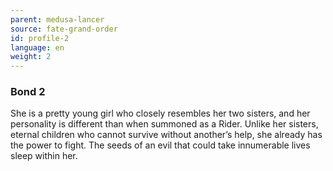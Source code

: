 ```yaml
---
parent: medusa-lancer
source: fate-grand-order
id: profile-2
language: en
weight: 2
---
```


### Bond 2

She is a pretty young girl who closely resembles her two sisters, and her personality is different than when summoned as a Rider.
Unlike her sisters, eternal children who cannot survive without another’s help, she already has the power to fight. The seeds of an evil that could take innumerable lives sleep within her.
